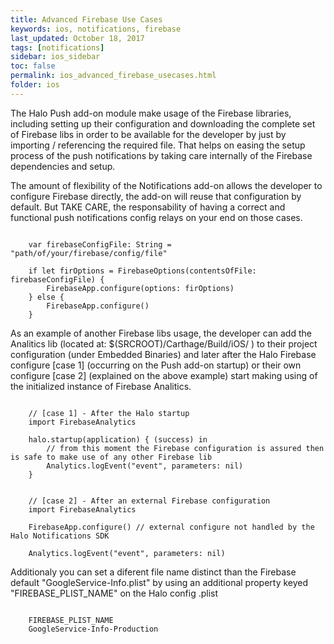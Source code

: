 ```yaml
---
title: Advanced Firebase Use Cases
keywords: ios, notifications, firebase
last_updated: October 18, 2017
tags: [notifications]
sidebar: ios_sidebar
toc: false
permalink: ios_advanced_firebase_usecases.html
folder: ios
---
```



The Halo Push add-on module make usage of the Firebase libraries, including setting up their configuration and downloading the complete set of Firebase libs in order to be available for the developer by just by importing / referencing the required file. That helps on easing the setup process of the push notifications by taking care internally of the Firebase dependencies and setup.

The amount of flexibility of the Notifications add-on allows the developer to configure Firebase directly, the add-on will reuse that configuration by default. But TAKE CARE, the responsability of having a correct and functional push notifications config relays on your end on those cases. 

<pre><code class="swift">
    var firebaseConfigFile: String = "path/of/your/firebase/config/file"

    if let firOptions = FirebaseOptions(contentsOfFile: firebaseConfigFile) {
        FirebaseApp.configure(options: firOptions)
    } else {
        FirebaseApp.configure()
    }
</code></pre>


As an example of another Firebase libs usage, the developer can add the Analitics lib (located at: $(SRCROOT)/Carthage/Build/iOS/ ) to their project configuration (under Embedded Binaries) and later after the  Halo Firebase configure [case 1] (occurring on the Push add-on startup) or their own configure [case 2] (explained on the above example) start making using of the initialized instance of Firebase Analitics. 

<pre><code class="swift">	
	// [case 1] - After the Halo startup
	import FirebaseAnalytics

	halo.startup(application) { (success) in
		// from this moment the Firebase configuration is assured then is safe to make use of any other Firebase lib
        Analytics.logEvent("event", parameters: nil)
    }
</code></pre>

<pre><code class="swift">
	// [case 2] - After an external Firebase configuration
	import FirebaseAnalytics

	FirebaseApp.configure() // external configure not handled by the Halo Notifications SDK

	Analytics.logEvent("event", parameters: nil)
</code></pre>


Additionaly you can set a diferent file name distinct than the Firebase default "GoogleService-Info.plist" by using an additional property keyed "FIREBASE_PLIST_NAME" on the Halo config .plist

<pre><code class="xml">
	<key>FIREBASE_PLIST_NAME</key>
	<string>GoogleService-Info-Production</string>
</code></pre>
